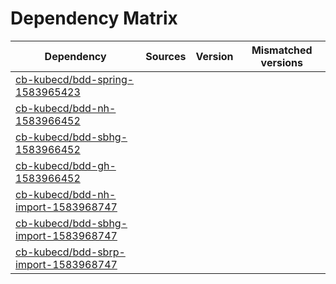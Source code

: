 # Dependency Matrix

Dependency | Sources | Version | Mismatched versions
---------- | ------- | ------- | -------------------
[cb-kubecd/bdd-spring-1583965423](https://github.com/cb-kubecd/bdd-spring-1583965423.git) |  | []() | 
[cb-kubecd/bdd-nh-1583966452](https://github.com/cb-kubecd/bdd-nh-1583966452.git) |  | []() | 
[cb-kubecd/bdd-sbhg-1583966452](https://github.com/cb-kubecd/bdd-sbhg-1583966452.git) |  | []() | 
[cb-kubecd/bdd-gh-1583966452](https://github.com/cb-kubecd/bdd-gh-1583966452.git) |  | []() | 
[cb-kubecd/bdd-nh-import-1583968747](https://github.com/cb-kubecd/bdd-nh-import-1583968747.git) |  | []() | 
[cb-kubecd/bdd-sbhg-import-1583968747](https://github.com/cb-kubecd/bdd-sbhg-import-1583968747.git) |  | []() | 
[cb-kubecd/bdd-sbrp-import-1583968747](https://github.com/cb-kubecd/bdd-sbrp-import-1583968747.git) |  | []() | 
